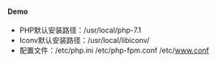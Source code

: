 #### Demo
- PHP默认安装路径：/usr/local/php-7.1
- Iconv默认安装路径：/usr/local/libiconv/
- 配置文件：/etc/php.ini /etc/php-fpm.conf /etc/www.conf
